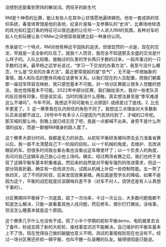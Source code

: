 没想到还能看到贺炜的解说词。西班牙的新生代

RM是个神奇的比赛，能让有些人在其中心甘情愿地遍体鳞伤。他有一套成熟的信仰系统，春茧体育馆是他的圣地，纪录片是每一支参赛队的“史诗”，比赛场地倾洒的炫光和红蓝灯条的特征可以很迅速的让任何一个人进入RM的氛围，各种对车的拟人化和玩梗让各个RMer之间很容易就建立起一种身份认同。

传承是它一个特点，RM对他有种近乎固执的追求。但很显然的一点是，现在的交龙，早就是一支全新的队伍了。就我个人而言，我完全不知道那支全盛的交龙是什么样子的。入队比较晚，接触过的队里的学长两只手数的过来，一起共事过的一只手数的过来。最早杨之远学长说过，“学习一下交龙的办事方法”，我至今没什么概念，什么是“交龙的办事方法”，最近更常提起的是“杀气” ，无不是一件很抽象的事情，跟人和队伍的整体风格应该更有关系。以我们现在的人员配置，把我们朝着那一届冠军阵容去映射，我只感觉基本不可能。对一场分区赛能让很多人觉醒的想法，我也觉得基本不可能。2022年中部分区赛，我们输给浙大，我对一些老队员的反应很有印象，但是说实话，当时的我没什么感触，真实想法甚至是“季军难道这么不堪吗”。今年不同，我想这不同可能有三点原因1. 成绩差过了底线。2. 比去年更差了。3. 这一赛季我在队内担任的角色不同了。我想这三点理由对大多数新队员来说都不成立。28号中午有多少人只是因为气氛烘托到了，才喊的口号呢。那天喊的那么响，到晚上就已经忘完了吧，我是一点都喊不出来，身旁不是什么所谓的战友，而是一群被RM缠身的路人罢了。

这个赛季大部分时间，我都是无力的状态。从舵轮平衡研发被叫停去全力准备省赛以后，我一直不太清楚自己下一阶段的目标。以一个机械的角度，去维护、去改进眼前的车。但很多时间我左看右看也没看出这车哪里坏了；以一个负责人的角度，去问问自己这辆车自己放心让他上场吗。确实，经过两场省赛之后，我们也终于发现了这辆平衡车基本积重难返。然后来的自然是对平衡车强烈的改进需求，但这一部分简直折磨。确实有一些改进方向，试图从机械上补偿一些控制性能。五一熬了快四天，试了不同的轮径，后来发现效果甚微。再后面是管学长的降临，如果不是因为这个，平衡的战犯程度应该跟哨兵差不多（对车不对人，烧饼还是有人认真想干事的）。

分区赛期间平衡掉了一次底盘，超了一次功率，卡过一次云台，大多数问题我都不知道怎么解决，只能一直看着其他人找问题，然后修车，偶尔打打螺丝。没啥事，但没怎么睡基本就是这个原因。

这个赛季几乎什么也没有干成，搭了小半个学期的舵轮平衡demo，电机被拿去当了备件，轮组去搭了新的大舵轮，接线事宜迟迟不能解决。自己维护的平衡车基本上不了场，现在觉得自己做的碳腿也意义不明，测试的事情拖到现在也没有干。经过一场分区赛还折损一辆平衡，也叫不醒一队装睡的队友。输得很彻底只能说。

